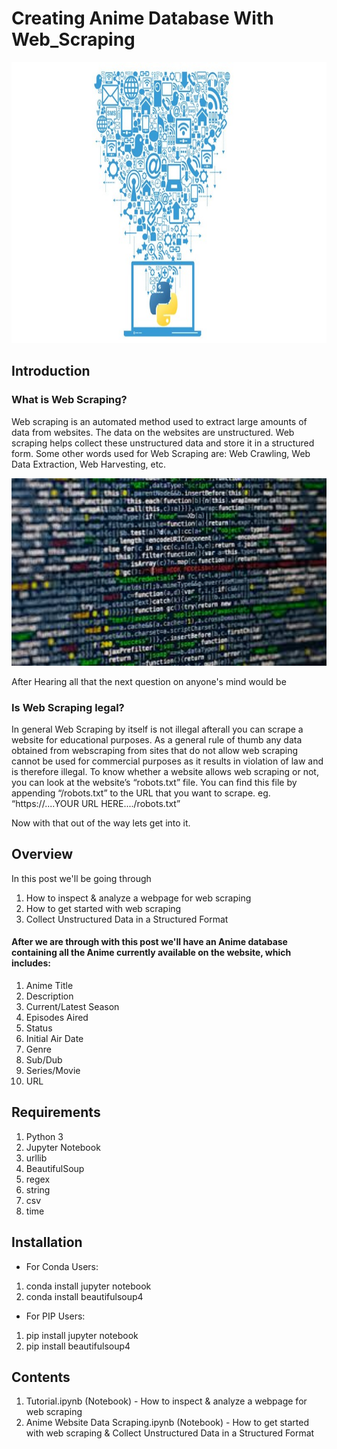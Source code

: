 # Creating Anime Database With Web_Scraping

<p align="center">
  <img width="800" height="450" src="https://github.com/Tejas-Haritsa-vk/Creating_Anime_Database_With_Web_Scraping/blob/master/Images/python_data_scraping.jpg">
</p>

## Introduction

### What is Web Scraping?
Web scraping is an automated method used to extract large amounts of data from websites. The data on the websites are unstructured. 
Web scraping helps collect these unstructured data and store it in a structured form.
Some other words used for Web Scraping are: Web Crawling, Web Data Extraction, Web Harvesting, etc.
 
<p align="center">
  <img width="900" height="300" src="https://github.com/Tejas-Haritsa-vk/Creating_Anime_Database_With_Web_Scraping/blob/master/Images/python_data_scraping_2.jpg">
</p>
 
After Hearing all that the next question on anyone's mind would be
### Is Web Scraping legal?
In general Web Scraping by itself is not illegal afterall you can scrape a website for educational purposes.
As a general rule of thumb any data obtained from webscraping from sites that do not allow web scraping cannot be used for commercial purposes as it results in violation of law and is therefore illegal.
To know whether a website allows web scraping or not, you can look at the website’s “robots.txt” file. 
You can find this file by appending “/robots.txt” to the URL that you want to scrape.
eg. “https://....YOUR URL HERE..../robots.txt”

  
 
Now with that out of the way lets get into it.

## Overview
In this post we'll be going through 
1. How to inspect & analyze a webpage for web scraping
2. How to get started with web scraping
3. Collect Unstructured Data in a Structured Format 


#### After we are through with this post we'll have an Anime database containing all the Anime currently available on the website, which includes:
1. Anime Title
2. Description
3. Current/Latest Season
4. Episodes Aired
5. Status
6. Initial Air Date
7. Genre
8. Sub/Dub
9. Series/Movie
10. URL

## Requirements
1. Python 3
2. Jupyter Notebook
3. urllib
4. BeautifulSoup
5. regex
6. string
7. csv
8. time

## Installation
* For Conda Users:
1. conda install jupyter notebook
2. conda install beautifulsoup4

* For PIP Users:
1. pip install jupyter notebook
2. pip install beautifulsoup4

## Contents
1. Tutorial.ipynb (Notebook) - How to inspect & analyze a webpage for web scraping
2. Anime Website Data Scraping.ipynb (Notebook) - How to get started with web scraping & Collect Unstructured Data in a Structured Format


